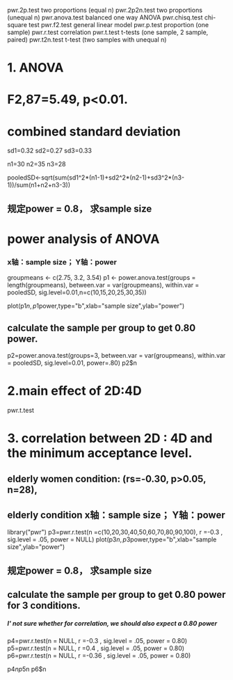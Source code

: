 pwr.2p.test    two proportions (equal n) 
pwr.2p2n.test  two proportions (unequal n) 
pwr.anova.test  balanced one way ANOVA 
pwr.chisq.test  chi-square test
pwr.f2.test  general linear model 
pwr.p.test  proportion (one sample) 
pwr.r.test  correlation
pwr.t.test  t-tests (one sample, 2 sample, paired) 
pwr.t2n.test  t-test (two samples with unequal n) 





# 1. ANOVA
# F2,87=5.49, p<0.01.


# combined standard deviation
sd1=0.32
sd2=0.27
sd3=0.33

n1=30
n2=35
n3=28

pooledSD<-sqrt(sum(sd1^2*(n1-1)+sd2^2*(n2-1)+sd3^2*(n3-1))/sum(n1+n2+n3-3))
                                  

## 规定power = 0.8， 求sample size
# power analysis of ANOVA
### x轴：sample size； Y轴：power
groupmeans <- c(2.75, 3.2, 3.54)
p1 <- power.anova.test(groups = length(groupmeans), 
                      between.var = var(groupmeans), within.var = pooledSD, 
                      sig.level=0.01,n=c(10,15,20,25,30,35))

plot(p1$n,p1$power,type="b",xlab="sample size",ylab="power")

## calculate the sample per group to get 0.80 power.
p2=power.anova.test(groups=3, between.var = var(groupmeans), within.var = pooledSD, 
                    sig.level=0.01, power=.80) 
p2$n




# 2.main effect of 2D:4D
pwr.t.test




# 3. correlation between 2D : 4D and the minimum acceptance level. 
## elderly women condition: (rs=-0.30, p>0.05, n=28),


## elderly condition   x轴：sample size； Y轴：power
library("pwr")
p3=pwr.r.test(n =c(10,20,30,40,50,60,70,80,90,100), r =-0.3 , sig.level = .05, power = NULL) 
plot(p3$n,p3$power,type="b",xlab="sample size",ylab="power")


## 规定power = 0.8， 求sample size
## calculate the sample per group to get 0.80 power for 3 conditions.
##### I' not sure whether for correlation, we should also expect a 0.80 power ### 
p4=pwr.r.test(n = NULL, r =-0.3 , sig.level = .05, power = 0.80)
p5=pwr.r.test(n = NULL, r =0.4 , sig.level = .05, power = 0.80) 
p6=pwr.r.test(n = NULL, r =-0.36 , sig.level = .05, power = 0.80) 

p4$n
p5$n
p6$n
